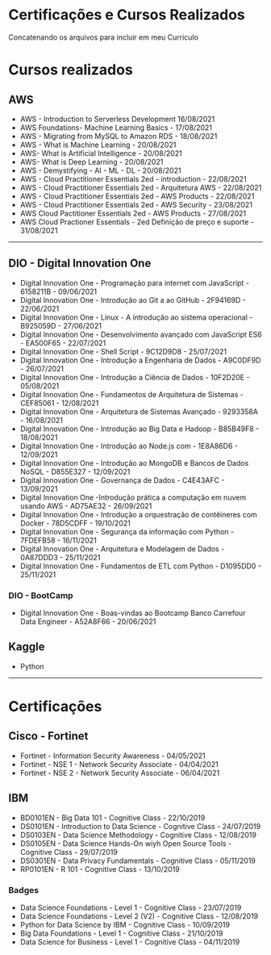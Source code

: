 
# Certificações e Cursos Realizados

Concatenando os arquivos para incluir em meu Curriculo

# Cursos realizados

## AWS 

 * AWS - Introduction to Serverless Development 16/08/2021
 * AWS Foundations- Machine Learning Basics - 17/08/2021
 * AWS - Migrating from MySQL to Amazon RDS - 18/08/2021
 * AWS - What is Machine Learning - 20/08/2021
 * AWS- What is Artificial Intelligence - 20/08/2021
 * AWS- What is Deep Learning - 20/08/2021
 * AWS - Demystifying - AI - ML - DL - 20/08/2021  
 * AWS - Cloud Practitioner Essentials 2ed - introduction - 22/08/2021
 * AWS - Cloud Practitioner Essentials 2ed - Arquitetura AWS - 22/08/2021
 * AWS - Cloud Practitioner Essentials 2ed - AWS Products - 22/08/2021
 * AWS - Cloud Practitioner Essentials 2ed - AWS Security - 23/08/2021
 * AWS Cloud Pactitioner Essentials 2ed - AWS Products - 27/08/2021
 * AWS Cloud Practioner Essentials - 2ed Definição de preço e suporte - 31/08/2021

--------------------------
## DIO - Digital Innovation One 

 * Digital Innovation One - Programação para internet com JavaScript - 6158211B - 09/06/2021
 * Digital Innovation One - Introdução ao Git a ao GitHub - 2F94169D - 22/06/2021
 * Digital Innovation One - Linux - A introdução ao sistema operacional - B925059D - 27/06/2021 
 * Digital Innovation One - Desenvolvimento avançado com JavaScript ES6 - EA500F65 - 22/07/2021
 * Digital Innovation One - Shell Script - 9C12D9D8 - 25/07/2021
 * Digital Innovation One - Introdução a Engenharia de Dados - A9C0DF9D - 26/07/2021
 * Digital Innovation One - Introdução a Ciência de Dados - 10F2D20E - 05/08/2021
 * Digital Innovation One - Fundamentos de Arquitetura de Sistemas - CEF85061 - 12/08/2021
 * Digital Innovation One - Arquitetura de Sistemas Avançado - 9293358A - 16/08/2021
 * Digital Innovation One - Introdução ao Big Data e Hadoop -  B85B49F8 - 18/08/2021
 * Digital Innovation One - Introdução ao Node.js com - 1E8A86D6 - 12/09/2021
 * Digital Innovation One - Introdução ao MongoDB e Bancos de Dados NoSQL - D855E327 - 12/09/2021
 * Digital Innovation One - Governança de Dados - C4E43AFC - 13/09/2021
 * Digital Innovation One -Introdução prática a computação em nuvem usando AWS - AD75AE32 - 26/09/2021
 * Digital Innovation One - Introdução a orquestração de contêineres com Docker - 78D5CDFF - 19/10/2021
 * Digital Innovation One - Segurança da informação com Python - 7FDEFB58 - 16/11/2021
 * Digital Innovation One - Arquitetura e Modelagem de Dados - 0A87DDD3 - 25/11/2021
 * Digital Innovation One - Fundamentos de ETL com Python - D1095DD0 - 25/11/2021

 
 ### DIO - BootCamp 

  * Digital Innovation One - Boas-vindas ao Bootcamp Banco Carrefour Data Engineer - A52A8F66 - 20/06/2021

## Kaggle

 * Python 
  
  -------------------------

# Certificações 

## Cisco - Fortinet

 * Fortinet - Information Security Awareness - 04/05/2021
 * Fortinet - NSE 1 - Network Security Associate - 04/04/2021
 * Fortinet - NSE 2 - Network Security Associate - 06/04/2021
 
 ## IBM 

  * BD0101EN - Big Data 101 - Cognitive Class - 22/10/2019
  * DS0101EN - Introduction to  Data Science - Cognitive Class - 24/07/2019
  * DS0103EN - Data Science Methodology - Cognitive Class - 12/08/2019
  * DS0105EN - Data Science Hands-On wiyh Open Source Tools - Cognitive Class - 29/07/2019
  * DS0301EN - Data Privacy Fundamentals - Cognitive Class - 05/11/2019
  * RP0101EN - R 101 - Cognitive Class - 13/10/2019
  
### Badges

  * Data Science Foundations - Level 1 - Cognitive Class - 23/07/2019
  * Data Science Foundations - Level 2 (V2) - Cognitive Class - 12/08/2019 
  * Python for Data Science by IBM - Cognitive Class - 10/09/2019
  * Big Data Foundations - Level 1 - Cognitive Class - 21/10/2019
  * Data Science for Business - Level 1 - Cognitive Class - 04/11/2019
